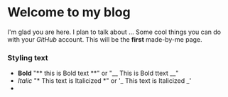 # Welcome to my blog

I'm glad you are here. I plan to talk about ... Some cool things you can do with your *GitHub* account.
This will be the **first** made-by-me page.

### **Styling text**
* __Bold__ "** this is Bold text **" or "__ This is Bold ttext __"
* _Italic_ "* This text is Italicized *" or '_ This text is Italicized _'
* 
